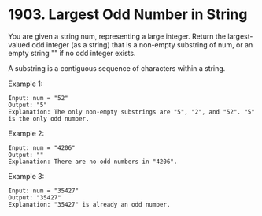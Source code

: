 # 1903. Largest Odd Number in String

You are given a string num, representing a large integer. Return the largest-valued odd integer (as a string) that is a non-empty substring of num, or an empty string "" if no odd integer exists.

A substring is a contiguous sequence of characters within a string.

Example 1:

```
Input: num = "52"
Output: "5"
Explanation: The only non-empty substrings are "5", "2", and "52". "5" is the only odd number.
```

Example 2:

```
Input: num = "4206"
Output: ""
Explanation: There are no odd numbers in "4206".
```

Example 3:

```
Input: num = "35427"
Output: "35427"
Explanation: "35427" is already an odd number.
```
